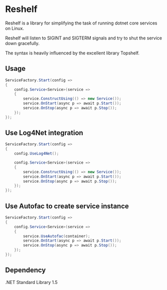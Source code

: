 # Reshelf
Reshelf is a library for simplifying the task of running dotnet core services on Linux.

Reshelf will listen to SIGINT and SIGTERM signals and try to shut the service down gracefully.

The syntax is heavily influenced by the excellent library Topshelf.

## Usage
```csharp
ServiceFactory.Start(config =>
{
    config.Service<Service>(service =>
    {
        service.ConstructUsing(() => new Service());
        service.OnStart(async p => await p.Start());
        service.OnStop(async p => await p.Stop());
    });
});
```
## Use Log4Net integration
```csharp
ServiceFactory.Start(config =>
{
    config.UseLog4Net();

    config.Service<Service>(service =>
    {
        service.ConstructUsing(() => new Service());
        service.OnStart(async p => await p.Start());
        service.OnStop(async p => await p.Stop());
    });
});
```

## Use Autofac to create service instance
```csharp
ServiceFactory.Start(config =>
{
    config.Service<Service>(service =>
    {
        service.UseAutofac(container);
        service.OnStart(async p => await p.Start());
        service.OnStop(async p => await p.Stop());
    });
});
```

## Dependency
.NET Standard Library 1.5
